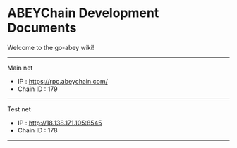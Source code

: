 # ABEYChain Development Documents

Welcome to the go-abey wiki!
***
Main net 
* IP : https://rpc.abeychain.com/ 
* Chain ID : 179
***
Test net 
* IP : http://18.138.171.105:8545
* Chain ID : 178
***

